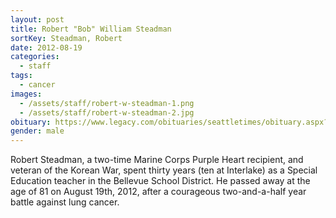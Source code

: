 ```yaml
---
layout: post
title: Robert "Bob" William Steadman
sortKey: Steadman, Robert
date: 2012-08-19
categories:
  - staff
tags:
  - cancer
images:
  - /assets/staff/robert-w-steadman-1.png
  - /assets/staff/robert-w-steadman-2.jpg
obituary: https://www.legacy.com/obituaries/seattletimes/obituary.aspx?n=robert-william-steadman&pid=159778193#fbLoggedOut
gender: male
---
```

Robert Steadman, a two-time Marine Corps Purple Heart recipient, and veteran of the Korean War, spent thirty years (ten at Interlake) as a Special Education teacher in the Bellevue School District. He passed away at the age of 81 on August 19th, 2012, after a courageous two-and-a-half year battle against lung cancer.
